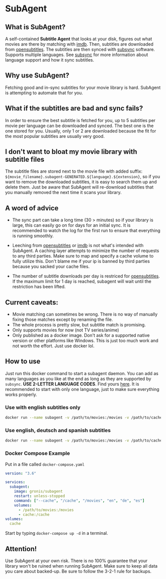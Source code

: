 # SubAgent

## What is SubAgent?
A self-contained <b>Subtitle Agent</b> that looks at your disk, figures out what movies are there by matching with [imdb](https://imdb.com). Then, subtitles are downloaded from [opensubtitles](https://opensubtitles.com). The subtitles are then synced with [subsync](https://github.com/sc0ty/subsync) software. Supports multiple languages. See [subsync](https://github.com/sc0ty/subsync) for more information about language support and how it sync subtitles.

## Why use SubAgent?
Fetching good and in-sync subtitles for your movie library is hard. SubAgent is attempting to automate that for you.

## What if the subtitles are bad and sync fails?
In order to ensure the best subtitle is fetched for you, up to 5 subtitles per movie per language can be downloaded and synced. The best one is the one stored for you. Usually, only 1 or 2 are downloaded because the fit for the most popular subtitles are usually very good.

## I don't want to bloat my movie library with subtitle files
The subtitle files are stored next to the movie file with added suffix:
`${movie_filename}.subagent-GENERATED.${language}.${extension}`, so if you want to remove the downloaded subtitles, it is easy to search them up and delete them. Just be aware that SubAgent will re-download subtitles that you manually removed the next time it scans your library.

## A word of advice
* The sync part can take a long time (30 > minutes) so if your library is large, this can easily go on for days for an initial sync. It is recommended to watch the log for the first run to ensure that everything is running smoothly.

* Leeching from [opensubtitles](https://opensubtitles.com) or [imdb](https://imdb.com) is not what's intended with SubAgent. A caching layer attempts to minimize the number of requests to any third parties. Make sure to map and specify a cache volume to fully utilize this. Don't blame me if your ip is banned by third parties because you sacked your cache files.

* The number of subtitle downloads per day is restriced for [opensubtitles](https://opensubtitles.com). If the maximum limit for 1 day is reached, subagent will wait until the restriction has been lifted.

## Current caveats:
- Movie matching can sometimes be wrong. There is no way of manually fixing those matches except by renaming the file. 
- The whole process is pretty slow, but subtitle match is promising.
- Only supports movies for now (not TV series/anime)
- Only published as a docker image. Don't ask for a supported native version or other platforms like Windows. This is just too much work and not worth the effort. Just use docker lol.

## How to use
Just run this docker command to start a subagent daemon. You can add as many languages as you like at the end as long as they are supported by `subsync`. <b>USE 2-LETTER LANGUAGE CODES</b>. Find yours [here](https://en.wikipedia.org/wiki/List_of_ISO_639-1_codes). It is recommended to start with only one language, just to make sure everything works properly.

### Use with english subtitles only
```sh
docker run --name subagent -v /path/to/movies:/movies -v /path/to/cache:/cache gronis/subagent --cache /cache /movies en
```
### Use english, deutsch and spanish subtitles
```sh
docker run --name subagent -v /path/to/movies:/movies -v /path/to/cache:/cache gronis/subagent --cache /cache /movies en de es
```

### Docker Compose Example
Put in a file called `docker-compose.yaml`
```yaml
version: "3.6"

services:
  subagent:
    image: gronis/subagent
    restart: unless-stopped
    command: ["--cache", "/cache", "/movies", "en", "de", "es"]
    volumes:
      - /path/to/movies:/movies
      - cache:/cache
volumes:
  cache
```
Start by typing `docker-compose up -d` in a terminal.

## Attention!
Use SubAgent at your own risk. There is no 100% guarantee that your library won't be ruined when running SubAgent. Make sure to keep all data you care about backed-up. Be sure to follow the 3-2-1 rule for backups.